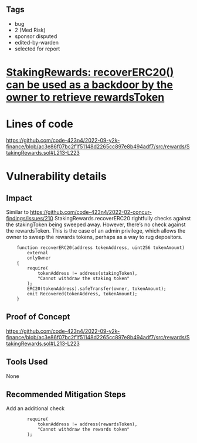 ## Tags

- bug
- 2 (Med Risk)
- sponsor disputed
- edited-by-warden
- selected for report

# [StakingRewards: recoverERC20() can be used as a backdoor by the owner to retrieve rewardsToken](https://github.com/code-423n4/2022-09-y2k-finance-findings/issues/49) 

# Lines of code

https://github.com/code-423n4/2022-09-y2k-finance/blob/ac3e86f07bc2f1f51148d2265cc897e8b494adf7/src/rewards/StakingRewards.sol#L213-L223


# Vulnerability details

## Impact
Similar to https://github.com/code-423n4/2022-02-concur-findings/issues/210
StakingRewards.recoverERC20 rightfully checks against the stakingToken being sweeped away.
However, there’s no check against the rewardsToken.
This is the case of an admin privilege, which allows the owner to sweep the rewards tokens, perhaps as a way to rug depositors.
```
    function recoverERC20(address tokenAddress, uint256 tokenAmount)
        external
        onlyOwner
    {
        require(
            tokenAddress != address(stakingToken),
            "Cannot withdraw the staking token"
        );
        ERC20(tokenAddress).safeTransfer(owner, tokenAmount);
        emit Recovered(tokenAddress, tokenAmount);
    }
```
## Proof of Concept
https://github.com/code-423n4/2022-09-y2k-finance/blob/ac3e86f07bc2f1f51148d2265cc897e8b494adf7/src/rewards/StakingRewards.sol#L213-L223
## Tools Used
None
## Recommended Mitigation Steps
Add an additional check
```
        require(
            tokenAddress != address(rewardsToken),
            "Cannot withdraw the rewards token"
        );
```